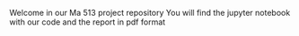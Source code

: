 Welcome in our Ma 513 project repository
You will find the jupyter notebook with our code and the report in pdf format
